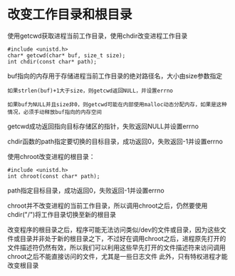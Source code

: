 # 改变工作目录和根目录

使用getcwd获取进程当前工作目录，使用chdir改变进程工作目录
```
#include <unistd.h>
char* getcwd(char* buf, size_t size);
int chdir(const char* path);
```

buf指向的内存用于存储进程当前工作目录的绝对路径名，大小由size参数指定

    如果strlen(buf)+1大于size，则getcwd返回NULL，并设置errno
    
    如果buf为NULL并且size非0，则getcwd可能在内部使用malloc动态分配内存，如果是这种情况，必须手动释放buf指向的内存空间

getcwd成功返回指向目标存储区的指针，失败返回NULL并设置errno

chdir函数的path指定要切换的目标目录，成功返回0，失败返回-1并设置errno

使用chroot改变进程的根目录：
```
#include <unistd.h>
int chroot(const char* path);
```
path指定目标目录，成功返回0，失败返回-1并设置errno

chroot并不改变进程的当前工作目录，所以调用chroot之后，仍然要使用chdir("/")将工作目录切换至新的根目录

改变程序的根目录之后，程序可能无法访问类似/dev的文件或目录，因为这些文件或目录并非处于新的根目录之下，不过好在调用chroot之后，进程原先打开的文件描述符仍然有效，所以我们可以利用这些早先打开的文件描述符来访问调用chroot之后不能直接访问的文件，尤其是一些日志文件
此外，只有特权进程才能改变根目录

